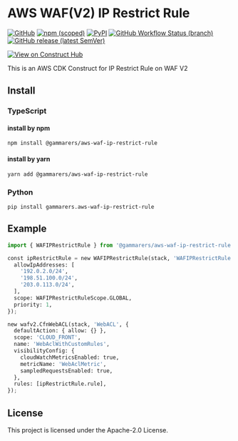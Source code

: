 # AWS WAF(V2) IP Restrict Rule

[![GitHub](https://img.shields.io/github/license/gammarers/aws-waf-ip-restrict-rule?style=flat-square)](https://github.com/gammarers/aws-waf-ip-restrict-rule/blob/main/LICENSE)
[![npm (scoped)](https://img.shields.io/npm/v/@gammarers/aws-waf-ip-restrict-rule?style=flat-square)](https://www.npmjs.com/package/@gammarers/aws-waf-ip-restrict-rule)
[![PyPI](https://img.shields.io/pypi/v/gammarers.aws-waf-ip-restrict-rule?style=flat-square)](https://pypi.org/project/gammarers.aws-waf-ip-restrict-rule/)
[![GitHub Workflow Status (branch)](https://img.shields.io/github/actions/workflow/status/gammarers/aws-waf-ip-restrict-rule/release.yml?branch=main&label=release&style=flat-square)](https://github.com/gammarers/aws-waf-ip-restrict-rule/actions/workflows/release.yml)
[![GitHub release (latest SemVer)](https://img.shields.io/github/v/release/gammarers/aws-waf-ip-restrict-rule?sort=semver&style=flat-square)](https://github.com/gammarers/aws-waf-ip-restrict-rule/releases)

[![View on Construct Hub](https://constructs.dev/badge?package=@gammarers/aws-waf-ip-restrict-rule)](https://constructs.dev/packages/@gammarers/aws-waf-ip-restrict-rule)

This is an AWS CDK Construct for IP Restrict Rule on WAF V2

## Install

### TypeScript

#### install by npm

```shell
npm install @gammarers/aws-waf-ip-restrict-rule
```

#### install by yarn

```shell
yarn add @gammarers/aws-waf-ip-restrict-rule
```

### Python

```shell
pip install gammarers.aws-waf-ip-restrict-rule
```

## Example

```python
import { WAFIPRestrictRule } from '@gammarers/aws-waf-ip-restrict-rule';

const ipRestrictRule = new WAFIPRestrictRule(stack, 'WAFIPRestrictRule', {
  allowIpAddresses: [
    '192.0.2.0/24',
    '198.51.100.0/24',
    '203.0.113.0/24',
  ],
  scope: WAFIPRestrictRuleScope.GLOBAL,
  priority: 1,
});

new wafv2.CfnWebACL(stack, 'WebACL', {
  defaultAction: { allow: {} },
  scope: 'CLOUD_FRONT',
  name: 'WebAclWithCustomRules',
  visibilityConfig: {
    cloudWatchMetricsEnabled: true,
    metricName: 'WebAclMetric',
    sampledRequestsEnabled: true,
  },
  rules: [ipRestrictRule.rule],
});
```

## License

This project is licensed under the Apache-2.0 License.
